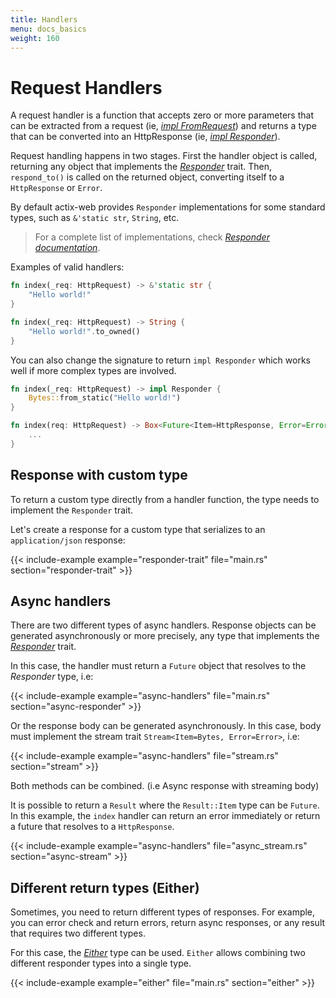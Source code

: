 ```yaml
---
title: Handlers
menu: docs_basics
weight: 160
---
```


# Request Handlers

A request handler is a function that accepts zero or more parameters that can be extracted
from a request (ie, [*impl FromRequest*][implfromrequest]) and returns a type that can
be converted into an HttpResponse (ie, [*impl Responder*][implresponder]).

Request handling happens in two stages. First the handler object is called, returning any
object that implements the [*Responder*][respondertrait] trait.  Then, `respond_to()` is
called on the returned object, converting itself to a `HttpResponse` or `Error`.

By default actix-web provides `Responder` implementations for some standard types,
such as `&'static str`, `String`, etc.

> For a complete list of implementations, check [*Responder documentation*][responderimpls].

Examples of valid handlers:

```rust
fn index(_req: HttpRequest) -> &'static str {
    "Hello world!"
}
```

```rust
fn index(_req: HttpRequest) -> String {
    "Hello world!".to_owned()
}
```

You can also change the signature to return `impl Responder` which works well if more
complex types are involved.

```rust
fn index(_req: HttpRequest) -> impl Responder {
    Bytes::from_static("Hello world!")
}
```

```rust
fn index(req: HttpRequest) -> Box<Future<Item=HttpResponse, Error=Error>> {
    ...
}
```

## Response with custom type

To return a custom type directly from a handler function, the type needs to implement the `Responder` trait.

Let's create a response for a custom type that serializes to an `application/json` response:

{{< include-example example="responder-trait" file="main.rs" section="responder-trait" >}}

## Async handlers

There are two different types of async handlers. Response objects can be generated asynchronously
or more precisely, any type that implements the [*Responder*][respondertrait] trait.

In this case, the handler must return a `Future` object that resolves to the *Responder* type, i.e:

{{< include-example example="async-handlers" file="main.rs" section="async-responder" >}}

Or the response body can be generated asynchronously. In this case, body must implement
the stream trait `Stream<Item=Bytes, Error=Error>`, i.e:

{{< include-example example="async-handlers" file="stream.rs" section="stream" >}}

Both methods can be combined. (i.e Async response with streaming body)

It is possible to return a `Result` where the `Result::Item` type can be `Future`.  In
this example, the `index` handler can return an error immediately or return a future
that resolves to a `HttpResponse`.

{{< include-example example="async-handlers" file="async_stream.rs" section="async-stream" >}}

## Different return types (Either)

Sometimes, you need to return different types of responses. For example, you can error
check and return errors, return async responses, or any result that requires two different types.

For this case, the [*Either*][either] type can be used.  `Either` allows combining two
different responder types into a single type.

{{< include-example example="either" file="main.rs" section="either" >}}

[implfromrequest]: https://docs.rs/actix-web/1.0.2/actix_web/trait.FromRequest.html
[implresponder]: https://docs.rs/actix-web/1.0.2/actix_web/trait.Responder.html
[respondertrait]: https://docs.rs/actix-web/1.0.2/actix_web/trait.Responder.html
[responderimpls]: https://docs.rs/actix-web/1.0.2/actix_web/trait.Responder.html#foreign-impls
[either]: https://docs.rs/actix-web/1.0.2/actix_web/enum.Either.html
